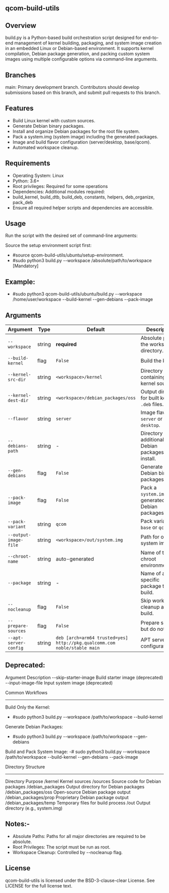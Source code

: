 qcom-build-utils
--------

Overview
--------
build.py is a Python-based build orchestration script designed for end-to-end management of kernel building,
packaging, and system image creation in an embedded Linux or Debian-based environment.
It supports kernel compilation, Debian package generation, and packing custom system images using multiple
configurable options via command-line arguments.

Branches
--------
main: Primary development branch. Contributors should develop submissions based on this branch, and submit pull requests to this branch.

Features
--------
- Build Linux kernel with custom sources.
- Generate Debian binary packages.
- Install and organize Debian packages for the root file system.
- Pack a system.img (system image) including the generated packages.
- Image and build flavor configuration (server/desktop, base/qcom).
- Automated workspace cleanup.

Requirements
------------
- Operating System: Linux
- Python: 3.6+
- Root privileges: Required for some operations
- Dependencies: Additional modules required:
- build_kernel, build_dtb, build_deb, constants, helpers, deb_organize, pack_deb
- Ensure all required helper scripts and dependencies are accessible.

Usage
-----
Run the script with the desired set of command-line arguments:

Source the setup environment script first:
- #source qcom-build-utils/ubuntu/setup-environment.
- #sudo python3 build.py --workspace /absolute/path/to/workspace [Mandatory]

Example:
--------
- #sudo python3 qcom-build-utils/ubuntu/build.py --workspace /home/user/workspace --build-kernel --gen-debians --pack-image

Arguments
---------

| Argument              | Type    | Default                                                                 | Description |
|-----------------------|---------|-------------------------------------------------------------------------|-------------|
| `--workspace`         | string  | **required**                                                            | Absolute path to the workspace directory. |
| `--build-kernel`      | flag    | `False`                                                                 | Build the kernel. |
| `--kernel-src-dir`    | string  | `<workspace>/kernel`                                                    | Directory containing kernel sources. |
| `--kernel-dest-dir`   | string  | `<workspace>/debian_packages/oss`                                       | Output directory for built kernel `.deb` files. |
| `--flavor`            | string  | `server`                                                                | Image flavor: `server` or `desktop`. |
| `--debians-path`      | string  | -                                                                       | Directory with additional Debian packages to install. |
| `--gen-debians`       | flag    | `False`                                                                 | Generate Debian binary packages. |
| `--pack-image`        | flag    | `False`                                                                 | Pack a `system.img` with generated Debian packages. |
| `--pack-variant`      | string  | `qcom`                                                                  | Pack variant: `base` or `qcom`. |
| `--output-image-file` | string  | `<workspace>/out/system.img`                                            | Path for output system image. |
| `--chroot-name`       | string  | auto-generated                                                          | Name of the chroot environment. |
| `--package`           | string  | -                                                                       | Name of a specific package to build. |
| `--nocleanup`         | flag    | `False`                                                                 | Skip workspace cleanup after build. |
| `--prepare-sources`   | flag    | `False`                                                                 | Prepare sources but do not build. |
| `--apt-server-config` | string  | `deb [arch=arm64 trusted=yes] http://pkg.qualcomm.com noble/stable main` | APT server configuration(s). |

Deprecated:
-----------
Argument		Description
--skip-starter-image	Build starter image (deprecated)
--input-image-file	Input system image (deprecated)

Common Workflows
------ ---------
Build Only the Kernel:
- #sudo python3 build.py --workspace /path/to/workspace --build-kernel

Generate Debian Packages:
- #sudo python3 build.py --workspace /path/to/workspace --gen-debians

Build and Pack System Image:
-# sudo python3 build.py --workspace /path/to/workspace --build-kernel --gen-debians --pack-image

Directory Structure
--------- ---------
Directory				Purpose
<workspace>/kernel			Kernel sources
<workspace>/sources			Source code for Debian packages
<workspace>/debian_packages		Output directory for Debian packages
<workspace>/debian_packages/oss		Open-source Debian package output
<workspace>/debian_packages/prop	Proprietary Debian package output
<workspace>/debian_packages/temp	Temporary files for build process
<workspace>/out				Output directory (e.g., system.img)

Notes:-
-------
- Absolute Paths: Paths for all major directories are required to be absolute.
- Root Privileges: The script must be run as root.
- Workspace Cleanup: Controlled by --nocleanup flag.

License
-------
qcom-build-utils is licensed under the BSD-3-clause-clear License. See LICENSE for the full license text.

